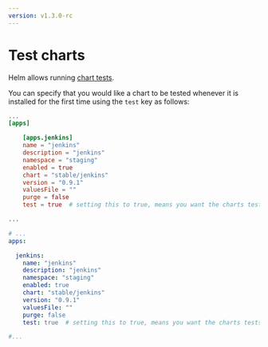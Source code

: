 ```yaml
---
version: v1.3.0-rc
---
```


# Test charts

Helm allows running [chart tests](https://github.com/helm/helm/blob/master/docs/chart_tests.md). 

You can specify that you would like a chart to be tested whenever it is installed for the first time using the `test` key as follows:

```toml
...
[apps]

    [apps.jenkins]
    name = "jenkins"
    description = "jenkins"
    namespace = "staging"
    enabled = true
    chart = "stable/jenkins"
    version = "0.9.1"
    valuesFile = ""
    purge = false
    test = true  # setting this to true, means you want the charts tests to be run on this release when it is installed.

...

```

```yaml
# ...
apps:

  jenkins:
    name: "jenkins"
    description: "jenkins"
    namespace: "staging"
    enabled: true
    chart: "stable/jenkins"
    version: "0.9.1"
    valuesFile: ""
    purge: false
    test: true  # setting this to true, means you want the charts tests to be run on this release when it is installed.

#...

```
